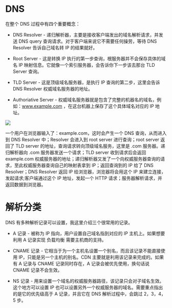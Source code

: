 # DNS

在整个 DNS 过程中有四个重要概念：

- DNS Resolver - 递归解析器，主要是接收客户端发出的域名解析请求，并发送 DNS query 查询请求。对于客户端来说它不需要任何操劳，等待 DNS Resolver 告诉自己域名转 IP 的结果就好。

- Root Server - 这是转换 IP 执行的第一步查询，根服务器并不会保存具体的域名 IP 映射信息。它就像一个索引服务器，会告诉你下一步该去那台 TLD Server 查询。

- TLD Server - 这是顶级域名服务器，是执行 IP 查询的第二步，这里会告诉 DNS Resolver 权威域名服务器的地址。

- Authoriative Server - 权威域名服务器就是包含了完整的机器名的域名，例如：www.example.com ，在这台机器上保存了这个具体域名对应的 IP 地址。

![](https://assets.ng-tech.icu/item/007rAy9hgy1g2sxhs1y9gj30u00k0dgq.jpg)

一个用户在浏览器输入了：example.com，这时会产生一个 DNS 查询，从而进入到 DNS Resolver 中；Resolver 会进入到 root server 进行查询；root server 返回了 TLD server 的地址，查询请求转向顶级域名服务，这里是 .com 服务器。递归解析器向 .com 服务器发送一个请求；TLD server 收到请求后会返回 example.com 权威服务器的地址；递归解析器又发了一个向权威服务器查询的请求，至此权威服务器查询自己的映射表拿到 IP；返回查询到的 IP 给了 DNS Resolver；DNS Resolver 返回 IP 给浏览器，浏览器将会用这个 IP 来建立连接，发起请求;客户端通过这个 IP 地址，发起一个 HTTP 请求；服务器解析请求，并返回数据到浏览器。

# 解析分类

DNS 有多种解析记录可以设置，我这里介绍三个很常用的记录。

- A 记录 - 被称为 IP 指向，用户设置自己域名指到对应的 IP 主机上。如果想要利用 A 记录实现 负载均衡 需要主机商的支持。

- CNAME 记录 - 它相当于为一个主机名设置一个别名，而且该记录不能直接使用 IP，只能是另一个主机的别名。CDN 主要就是利用该记录来完成的。如果有 A 记录与 CNAME 记录同时存在，A 记录会被优先使用，换句话说 CNAME 记录不会生效。

- NS 记录 - 用来设置一个域名的权威服务器路径，该记录只会对子域名生效。这个地方可以设置 IP 也可以设置另外一个权威服务器的域名。需要重点指出的是它的优先级高于 A 记录，并且它在 DNS 解析过程中，会跳过 2，3，4，5 步。
